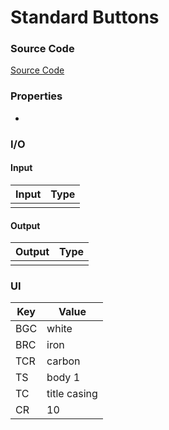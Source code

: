 # Standard Buttons
### Source Code
[Source Code](https://i.pinimg.com/originals/18/53/87/185387f0fea238da58c48efe41093347.jpg)

### Properties
* 

### I/O
#### Input
| Input | Type |
|-----|-------|
| |     |


#### Output
| Output | Type |
|-----|-------|
|  |      |

### UI

| Key | Value |
|-----|-------|
| BGC |   white    |
| BRC |   iron    |
| TCR |   carbon    |
| TS  |   body 1    |
| TC  |   title casing    |
| CR  |   10    |